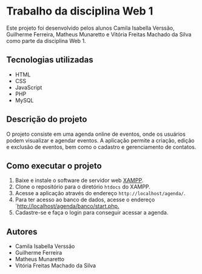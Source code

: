 # Trabalho da disciplina Web 1

Este projeto foi desenvolvido pelos alunos Camila Isabella Verssão, Guilherme Ferreira, Matheus Munaretto e Vitória Freitas Machado da Silva como parte da disciplina Web 1.

## Tecnologias utilizadas

- HTML
- CSS
- JavaScript
- PHP
- MySQL

## Descrição do projeto

O projeto consiste em uma agenda online de eventos, onde os usuários podem visualizar e agendar eventos. A aplicação permite a criação, edição e exclusão de eventos, bem como o cadastro e gerenciamento de contatos.

## Como executar o projeto

1. Baixe e instale o software de servidor web [XAMPP](https://www.apachefriends.org/pt_br/index.html).
2. Clone o repositório para o diretório `htdocs` do XAMPP.
3. Acesse a aplicação através do endereço `http://localhost/agenda/`.
4. Para ter acesso ao banco de dados, acesse o endereço `<http://localhost/agenda/banco/start.php.>
5. Cadastre-se e faça o login para conseguir acessar a agenda.

## Autores

- Camila Isabella Verssão
- Guilherme Ferreira
- Matheus Munaretto
- Vitória Freitas Machado da Silva
